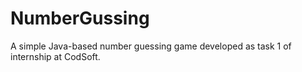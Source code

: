 # NumberGussing
A simple Java-based number guessing game developed as task 1 of internship at CodSoft.
